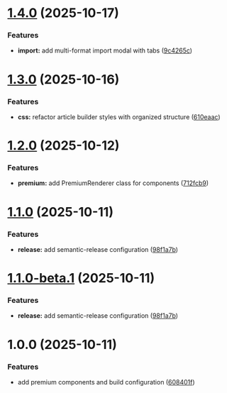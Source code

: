 # [1.4.0](https://github.com/Bintang0805/ef-article-builder-free/compare/v1.3.0...v1.4.0) (2025-10-17)


### Features

* **import:** add multi-format import modal with tabs ([9c4265c](https://github.com/Bintang0805/ef-article-builder-free/commit/9c4265c1436e92fc395d9b6c96122b3f2b74b65f))

# [1.3.0](https://github.com/Bintang0805/ef-article-builder-free/compare/v1.2.0...v1.3.0) (2025-10-16)


### Features

* **css:** refactor article builder styles with organized structure ([610eaac](https://github.com/Bintang0805/ef-article-builder-free/commit/610eaaca99599ae922d062e4bdab445e07809030))

# [1.2.0](https://github.com/Bintang0805/ef-article-builder-code/compare/v1.1.0...v1.2.0) (2025-10-12)


### Features

* **premium:** add PremiumRenderer class for components ([712fcb9](https://github.com/Bintang0805/ef-article-builder-code/commit/712fcb950e9fc4e7be173d36517e11a69168dbb3))

# [1.1.0](https://github.com/Bintang0805/ef-article-builder-code/compare/v1.0.0...v1.1.0) (2025-10-11)


### Features

* **release:** add semantic-release configuration ([98f1a7b](https://github.com/Bintang0805/ef-article-builder-code/commit/98f1a7b50dd8538069bf31eb1e5983915b8889a8))

# [1.1.0-beta.1](https://github.com/Bintang0805/ef-article-builder-code/compare/v1.0.0...v1.1.0-beta.1) (2025-10-11)


### Features

* **release:** add semantic-release configuration ([98f1a7b](https://github.com/Bintang0805/ef-article-builder-code/commit/98f1a7b50dd8538069bf31eb1e5983915b8889a8))

# 1.0.0 (2025-10-11)


### Features

* add premium components and build configuration ([608401f](https://github.com/Bintang0805/ef-article-builder-code/commit/608401f290edc6b54399dcd622fa328c9293d65f))
